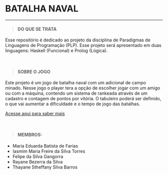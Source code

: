 # BATALHA NAVAL
---

> #### DO QUE SE TRATA

Esse repositório é dedicado ao projeto da disciplina de Paradigmas de Linguagens de Programação (PLP). Esse projeto será apresentado em duas linguagens: Haskell (Funcional) e Prolog (Lógica).

<br>

> #### SOBRE O JOGO

Este projeto é um jogo de batalha naval com um adicional de campo minado. Nesse jogo o player tera a opção de escolher jogar com um amigo ou com a máquina, contendo um sistema de rankeada através de um cadastro e contagem de pontos por vitória. O tabuleiro poderá ser definido, o que vai aumentar a dificuldade e o tempo de jogo das batalhas.

[Acesse aqui para saber mais](https://docs.google.com/document/d/1ea-AV-QI9XDrPBfTsM2Qdy2xajnzhF1-gGaIO84EY0Y/edit?usp=sharing)

<br>

> #### MEMBROS: 

- Maria Eduarda Batista de Farias 
- Iasmim Maria Freire da Silva Torres
- Felipe da Silva Gangorra
- Rayane Bezerra da Silva
- Thayane Stheffany Silva Barros


